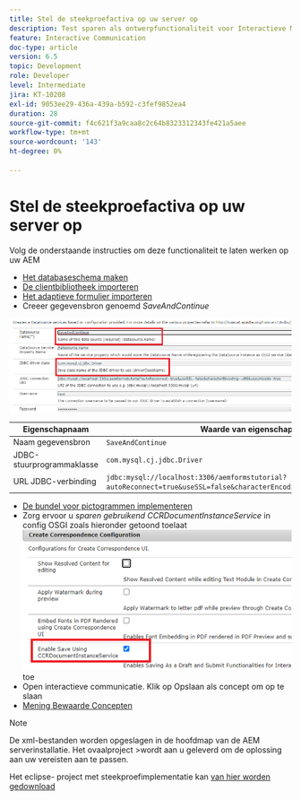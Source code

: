 ```yaml
---
title: Stel de steekproefactiva op uw server op
description: Test sparen als ontwerpfunctionaliteit voor Interactieve Mededelingen
feature: Interactive Communication
doc-type: article
version: 6.5
topic: Development
role: Developer
level: Intermediate
jira: KT-10208
exl-id: 9053ee29-436a-439a-b592-c3fef9852ea4
duration: 28
source-git-commit: f4c621f3a9caa8c2c64b8323312343fe421a5aee
workflow-type: tm+mt
source-wordcount: '143'
ht-degree: 0%

---
```


# Stel de steekproefactiva op uw server op

Volg de onderstaande instructies om deze functionaliteit te laten werken op uw AEM

* [Het databaseschema maken](assets/icdrafts.sql)
* [De clientbibliotheek importeren](assets/icdrafts.zip)
* [Het adaptieve formulier importeren](assets/SavedDraftsAdaptiveForm.zip)
* Creeer gegevensbron genoemd _SaveAndContinue_

![ creeer Gegevens Source ](assets/data-source.png)

| Eigenschapnaam | Waarde van eigenschap |
|---|---|
| Naam gegevensbron | `SaveAndContinue` |
| JDBC-stuurprogrammaklasse | `com.mysql.cj.jdbc.Driver` |
| URL JDBC-verbinding | `jdbc:mysql://localhost:3306/aemformstutorial?autoReconnect=true&useSSL=false&characterEncoding=utf8&useUnicode=true` |

* [De bundel voor pictogrammen implementeren](assets/icdrafts.icdrafts.core-1.0-SNAPSHOT.jar)
* Zorg ervoor u _sparen gebruikend CCRDocumentInstanceService_ in config OSGI zoals hieronder getoond toelaat
  ![ laat Concepten ](assets/enable-drafts.png) toe
* Open interactieve communicatie. Klik op Opslaan als concept om op te slaan
* [ Mening Bewaarde Concepten ](http://localhost:4502/content/dam/formsanddocuments/saveddrafts/jcr:content?wcmmode=disabled)

>[!NOTE]
>De xml-bestanden worden opgeslagen in de hoofdmap van de AEM serverinstallatie. Het ovaalproject >wordt aan u geleverd om de oplossing aan uw vereisten aan te passen.

Het eclipse- project met steekproefimplementatie kan [ van hier worden gedownload ](assets/icdrafts-eclipse-project.zip)
